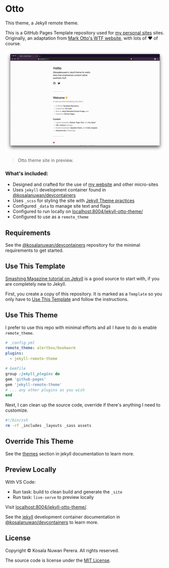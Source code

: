 # Otto
This theme, a Jekyll remote theme.

This is a GitHub Pages Template repository used for [my personal sites][url-site-kosalanuwan] sites. Originally, an adaptation from [Mark Otto's WTF website][url-site-wtf], with lots of :heart: of course. 

![Screenshot][url-screenshot]

> Otto theme site in preview.

[url-site-kosalanuwan]: https://kosalanuwan.github.io/
[url-site-wtf]: http://wtfhtmlcss.com/
[url-screenshot]: screenshot.png

### What's included:
- Designed and crafted for the use of [my website][url-site-kosalanuwan] and other micro-sites
- Uses `jekyll` development container found in [@kosalanuwan/devcontainers][repo-devcontainers]
- Uses `_scss` for styling the site with [Jekyll Theme practices][url-jekyll-theming]
- Configured `_data` to manage site text and flags
- Configured to run locally on [localhost:8004/jekyll-otto-theme/][url-preview-locally]
- Configured to use as a `remote_theme`

[repo-devcontainers]: https://github.com/kosalanuwan/devcontainers/#readme
[url-jekyll-theming]: https://
[url-preview-locally]: http://localhost:8004/jekyll-otto-theme

## Requirements
See the [@kosalanuwan/devcontainers][repo-devcontainers] repository for the minimal requirements to get started.

## Use This Template
[Smashing Magazine tutorial on Jekyll][url-smashing-mag-blogging] is a good source to start with, if you are completely new to Jekyll.

[url-smashing-mag-blogging]: http://www.smashingmagazine.com/2014/08/01/build-blog-jekyll-github-pages/

First, you create a copy of this repository. It is marked as a `Template` so you only have to [Use This Template][url-use-this-template] and follow the instructions.

[url-use-this-template]: https://github.com/kosalanuwan/jekyll-otto-theme/generete

## Use This Theme
I prefer to use this repo with minimal efforts and all I have to do is enable `remote_theme`. 

```yml
# _config.yml
remote_theme: alertbox/bookworm
plugins:
  - jekyll-remote-theme
```
```ruby
# Gemfile
group :jekyll_plugins do
gem 'github-pages'
gem 'jekyll-remote-theme'
# ... any other plugins as you wish
end
```

Next, I  can clean up the source code, override if there's anything I need to customize.

```zsh
#!/bin/zsh
rm -rf _includes _layouts _sass assets
```

## Override This Theme
See the [themes][docs-jekyll-themes] section in jekyll documentation to learn more.

[docs-jekyll-themes]: https://jekyllrb.com/docs/themes/#overriding-theme-defaults

## Preview  Locally
With VS Code:
- Run task: build to clean build and generate the `_site`
- Run task: `live-serve` to preview locally

Visit [localhost:8004/jekyll-otto-theme/][url-preview-locally].

See the [jekyll][docs-jekyll-devcontainer] development container documentation in [@kosalanuwan/devcontainers][repo-devcontainers] to learn more.

[docs-jekyll-devcontainer]: https://

## License

Copyright :copyright: Kosala Nuwan Perera. All rights reserved.

The source code is license under the [MIT License](LICENSE).